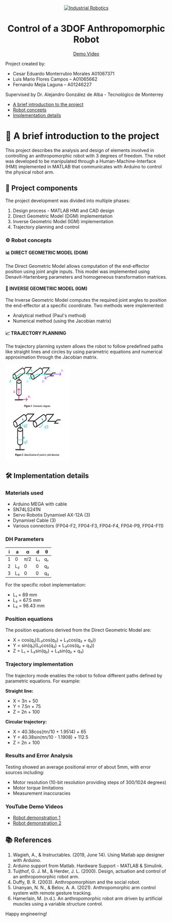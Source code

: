 <p align="center">
  <a href="https://static.platzi.com/media/achievements/badge-analista-negocios-rpa-bcfb39a9-8fc2-48ce-b3c8-d789beaf70e8.png" target="_blank">
    <img alt="Industrial Robotics" src="https://static.platzi.com/media/achievements/badge-analista-negocios-rpa-bcfb39a9-8fc2-48ce-b3c8-d789beaf70e8.png" width="60" />
  </a>
</p>
<h1 align="center">
  Control of a 3DOF Anthropomorphic Robot
</h1>
<p align="center">
  <a href="https://youtu.be/8o4RfsvxuKg" target="_blank">
    Demo Video
  </a>
</p>

Project created by:
- Cesar Eduardo Monterrubio Morales A01067371
- Luis Mario Flores Campos – A01065662
- Fernando Mejía Laguna – A01246227

Supervised by Dr. Alejandro González de Alba - Tecnológico de Monterrey

* [A brief introduction to the project](#-🤖-A-brief-introduction-to-the-project)
* [Robot concepts](#-Robot-concepts)
* [Implementation details](#-Implementation-details)

# 🤖 A brief introduction to the project

This project describes the analysis and design of elements involved in controlling an anthropomorphic robot with 3 degrees of freedom. The robot was developed to be manipulated through a Human-Machine-Interface (HMI) implemented in MATLAB that communicates with Arduino to control the physical robot arm.

## 🔧 Project components

The project development was divided into multiple phases:
1. Design process - MATLAB HMI and CAD design
2. Direct Geometric Model (DGM) implementation
3. Inverse Geometric Model (IGM) implementation
4. Trajectory planning and control

### ⚙️ Robot concepts

#### 📊 DIRECT GEOMETRIC MODEL (DGM)
The Direct Geometric Model allows computation of the end-effector position using joint angle inputs. This model was implemented using Denavit-Hartenberg parameters and homogeneous transformation matrices.

#### 🔄 INVERSE GEOMETRIC MODEL (IGM)
The Inverse Geometric Model computes the required joint angles to position the end-effector at a specific coordinate. Two methods were implemented:
- Analytical method (Paul's method)
- Numerical method (using the Jacobian matrix)

#### 📈 TRAJECTORY PLANNING
The trajectory planning system allows the robot to follow predefined paths like straight lines and circles by using parametric equations and numerical approximation through the Jacobian matrix.

 <img src="https://github.com/itsluismario/Control-of-a-3DOF-anthropomorphic-robot/blob/main/diagram-of-anthropomorphic-robot-arm.png" alt="Anthropomorphic robot arm" width="200" height="300">

## 🛠️ Implementation details

### Materials used
- Arduino MEGA with cable
- SN74LS241N 
- Servo Robotis Dynamixel AX-12A (3)
- Dynamixel Cable (3)
- Various connectors (FP04-F2, FP04-F3, FP04-F4, FP04-P9, FP04-F11)

### DH Parameters
| i | a | α | d | θ |
|---|---|---|---|---|
| 1 | 0 | π/2 | L₁ | q₁ |
| 2 | L₂ | 0 | 0 | q₂ |
| 3 | L₃ | 0 | 0 | q₃ |

For the specific robot implementation: 
- L₁ = 89 mm
- L₂ = 67.5 mm
- L₃ = 98.43 mm

### Position equations
The position equations derived from the Direct Geometric Model are:
- X = cos(q₁)(L₂cos(q₂) + L₃cos(q₂ + q₃))
- Y = sin(q₁)(L₂cos(q₂) + L₃cos(q₂ + q₃))
- Z = L₁ + L₂sin(q₂) + L₃sin(q₂ + q₃)

### Trajectory implementation
The trajectory mode enables the robot to follow different paths defined by parametric equations. For example:

**Straight line:**
- X = 3n + 50
- Y = 7.5n + 75
- Z = 2n + 100

**Circular trajectory:**
- X = 40.38cos(πn/10 + 1.9514) + 65
- Y = 40.38sin(πn/10 - 1.1908) + 112.5
- Z = 2n + 100

### Results and Error Analysis
Testing showed an average positional error of about 5mm, with error sources including:
- Motor resolution (10-bit resolution providing steps of 300/1024 degrees)
- Motor torque limitations
- Measurement inaccuracies

### YouTube Demo Videos
- [Robot demonstration 1](https://youtu.be/8o4RfsvxuKg)
- [Robot demonstration 2](https://youtu.be/DBADfP6y6vM)

## 📚 References

1. Wagieh, A., & Instructables. (2019, June 14). Using Matlab app designer with Arduino.
2. Arduino support from Matlab. Hardware Support - MATLAB & Simulink.
3. Tuijthof, G. J. M., & Herder, J. L. (2000). Design, actuation and control of an anthropomorphic robot arm.
4. Duffy, B. R. (2003). Anthropomorphism and the social robot.
5. Unanyan, N. N., & Belov, A. A. (2021). Anthropomorphic arm control system with remote gesture tracking.
6. Hamerlain, M. (n.d.). An anthropomorphic robot arm driven by artificial muscles using a variable structure control.

Happy engineering!
